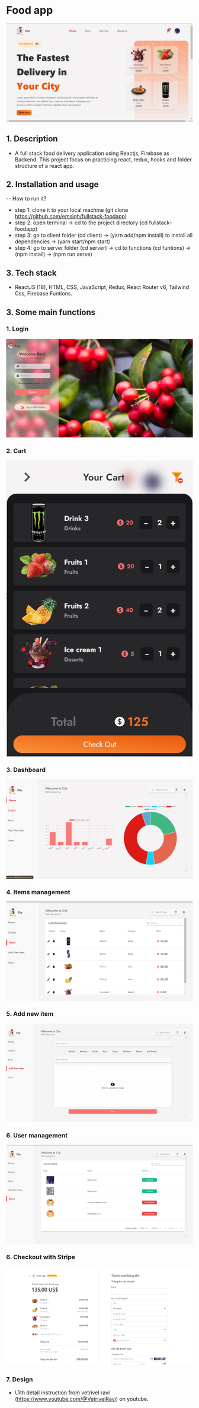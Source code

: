 # Food app

![p1](screenshots/p1.png)

## 1. Description

- A full stack food delivery application using Reactjs, Firebase as Backend. This project focus on practicing react, redux, hooks and folder structure of a react app.

## 2. Installation and usage

-- How to run it?

- step 1: clone it to your local machine (git clone https://github.com/emsiqh/fullstack-foodapp)
- step 2: open terminal -> cd to the project directory (cd fullstack-foodapp)
- step 3: go to client folder (cd client) -> (yarn add/npm install) to install all dependencies -> (yarn start/npm start)
- step 4: go to server folder (cd server) -> cd to functions (cd funtions) -> (npm install) -> (npm run serve)

## 3. Tech stack

- ReactJS (18), HTML, CSS, JavaScript, Redux, React Router v6, Tailwind Css, Firebase Funtions.

## 3. Some main functions

### 1. Login

![p2](screenshots/login.png)

### 2. Cart

![p2](screenshots/cart.png)

### 3. Dashboard

![p3](screenshots/dashboard.png)

### 4. Items management

![p4](screenshots/items.png)

### 5. Add new item

![p5](screenshots/add.png)

### 6. User management

![p6](screenshots/user.png)

### 6. Checkout with Stripe

![p7](screenshots/checkout.png)

### 7. Design
- Ưith detail instruction from vetrivel ravi (https://www.youtube.com/@VetrivelRavi) on youtube.
